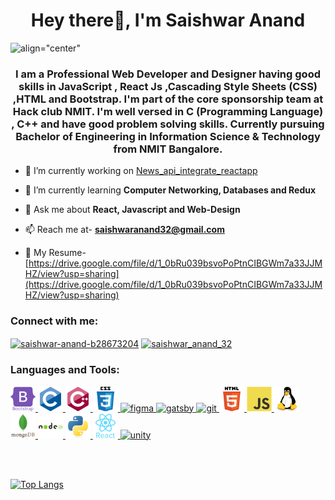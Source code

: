 <!-- # Hi there 👋, I'm Saishwar Anand

I am a Proffessional Web Developer and Designer having good skills in JavaScript , React Js ,Cascading Style Sheets (CSS) ,HTML and Bootstrap.
I'm part of the core sponsorship team at Hack club NMIT.
I'm well versed in C (Programming Language) , C++ and have good problem solving skills.
Currently pursuing Bachelor of Engineering in Information Science & Technology
from NMIT Bangalore.



### Skills-
 - ⚛️ React Js, HTML, CSS
  - 💻 C, C++, Javascript -->
  
   

 
<h1 align="center">Hey there👋, I'm Saishwar Anand</h1>

![align="center"](https://komarev.com/ghpvc/?username=saianand32)

<h3 align="center">I am a Professional Web Developer and Designer having good skills in JavaScript , React Js ,Cascading Style Sheets (CSS) ,HTML and Bootstrap. I'm part of the core sponsorship team at Hack club NMIT. I'm well versed in C (Programming Language) , C++ and have good problem solving skills. Currently pursuing Bachelor of Engineering in Information Science & Technology from NMIT Bangalore.</h3>

- 🔭 I’m currently working on [News_api_integrate_reactapp](https://github.com/saianand32/News_api_integrate_reactapp)

- 🌱 I’m currently learning **Computer Networking, Databases and Redux**

- 💬 Ask me about **React, Javascript and Web-Design**

- 📫 Reach me at- **saishwaranand32@gmail.com**

- 📄 My Resume- [https://drive.google.com/file/d/1_0bRu039bsvoPoPtnCIBGWm7a33JJMHZ/view?usp=sharing](https://drive.google.com/file/d/1_0bRu039bsvoPoPtnCIBGWm7a33JJMHZ/view?usp=sharing)

<h3 align="left">Connect with me:</h3>
<p align="left">
<a href="https://linkedin.com/in/saishwar-anand-b28673204" target="blank"><img align="center" src="https://raw.githubusercontent.com/rahuldkjain/github-profile-readme-generator/master/src/images/icons/Social/linked-in-alt.svg" alt="saishwar-anand-b28673204" height="30" width="40" /></a>
<a href="https://instagram.com/saishwar_anand_32" target="blank"><img align="center" src="https://raw.githubusercontent.com/rahuldkjain/github-profile-readme-generator/master/src/images/icons/Social/instagram.svg" alt="saishwar_anand_32" height="30" width="40" /></a>
</p>

<h3 align="left">Languages and Tools:</h3>
<p align="left"> <a href="https://getbootstrap.com" target="_blank" rel="noreferrer"> <img src="https://raw.githubusercontent.com/devicons/devicon/master/icons/bootstrap/bootstrap-plain-wordmark.svg" alt="bootstrap" width="40" height="40"/> </a> <a href="https://www.cprogramming.com/" target="_blank" rel="noreferrer"> <img src="https://raw.githubusercontent.com/devicons/devicon/master/icons/c/c-original.svg" alt="c" width="40" height="40"/> </a> <a href="https://www.w3schools.com/cpp/" target="_blank" rel="noreferrer"> <img src="https://raw.githubusercontent.com/devicons/devicon/master/icons/cplusplus/cplusplus-original.svg" alt="cplusplus" width="40" height="40"/> </a> <a href="https://www.w3schools.com/css/" target="_blank" rel="noreferrer"> <img src="https://raw.githubusercontent.com/devicons/devicon/master/icons/css3/css3-original-wordmark.svg" alt="css3" width="40" height="40"/> </a> <a href="https://www.figma.com/" target="_blank" rel="noreferrer"> <img src="https://www.vectorlogo.zone/logos/figma/figma-icon.svg" alt="figma" width="40" height="40"/> </a> <a href="https://www.gatsbyjs.com/" target="_blank" rel="noreferrer"> <img src="https://www.vectorlogo.zone/logos/gatsbyjs/gatsbyjs-icon.svg" alt="gatsby" width="40" height="40"/> </a> <a href="https://git-scm.com/" target="_blank" rel="noreferrer"> <img src="https://www.vectorlogo.zone/logos/git-scm/git-scm-icon.svg" alt="git" width="40" height="40"/> </a> <a href="https://www.w3.org/html/" target="_blank" rel="noreferrer"> <img src="https://raw.githubusercontent.com/devicons/devicon/master/icons/html5/html5-original-wordmark.svg" alt="html5" width="40" height="40"/> </a> <a href="https://developer.mozilla.org/en-US/docs/Web/JavaScript" target="_blank" rel="noreferrer"> <img src="https://raw.githubusercontent.com/devicons/devicon/master/icons/javascript/javascript-original.svg" alt="javascript" width="40" height="40"/> </a> <a href="https://www.linux.org/" target="_blank" rel="noreferrer"> <img src="https://raw.githubusercontent.com/devicons/devicon/master/icons/linux/linux-original.svg" alt="linux" width="40" height="40"/> </a> <a href="https://www.mongodb.com/" target="_blank" rel="noreferrer"> <img src="https://raw.githubusercontent.com/devicons/devicon/master/icons/mongodb/mongodb-original-wordmark.svg" alt="mongodb" width="40" height="40"/> </a> <a href="https://nodejs.org" target="_blank" rel="noreferrer"> <img src="https://raw.githubusercontent.com/devicons/devicon/master/icons/nodejs/nodejs-original-wordmark.svg" alt="nodejs" width="40" height="40"/> </a> <a href="https://www.python.org" target="_blank" rel="noreferrer"> <img src="https://raw.githubusercontent.com/devicons/devicon/master/icons/python/python-original.svg" alt="python" width="40" height="40"/> </a> <a href="https://reactjs.org/" target="_blank" rel="noreferrer"> <img src="https://raw.githubusercontent.com/devicons/devicon/master/icons/react/react-original-wordmark.svg" alt="react" width="40" height="40"/> </a> <a href="https://unity.com/" target="_blank" rel="noreferrer"> <img src="https://www.vectorlogo.zone/logos/unity3d/unity3d-icon.svg" alt="unity" width="40" height="40"/> </a> </p>
<br><br>

[![Top Langs](https://github-readme-stats.vercel.app/api/top-langs/?username=saianand32&layout=compact)](https://github.com/saianand32/github-readme-stats)




<!-- [![GitHub Streak](https://github-readme-streak-stats.herokuapp.com?user=saianand32&theme=buefy&date_format=j%20M%5B%20Y%5D)](https://git.io/streak-stats) -->














